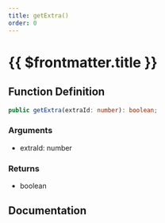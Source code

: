 ```yaml
---
title: getExtra()
order: 0
---
```


# {{ $frontmatter.title }}

<!--@include: ./getExtra_partial_header.md-->

## Function Definition

```ts
public getExtra(extraId: number): boolean;
```

### Arguments

* extraId: number

### Returns

* boolean

## Documentation

<!--@include: ./getExtra_partial_footer.md-->
